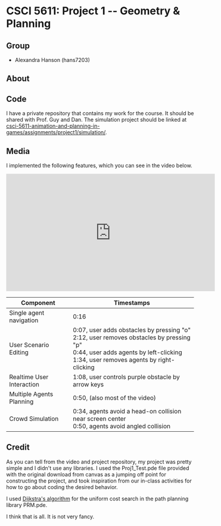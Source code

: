 # CSCI 5611: Project 1 -- Geometry & Planning

## Group

* Alexandra Hanson (hans7203)

## About

## Code

I have a private repository that contains my work for the course. It should be shared with Prof. Guy and Dan. The simulation project should be linked at [csci-5611-animation-and-planning-in-games/assignments/project1/simulation/](https://github.com/alexandra-hanson/csci-5611-animation-and-planning-in-games/tree/main/assignments/project1/simulation).

## Media

I implemented the following features, which you can see in the video below.

<p align="center">
<iframe width="560" height="315" src="https://www.youtube.com/embed/wYgd9Fd5ZJM" title="YouTube video player" frameborder="0" allow="accelerometer; autoplay; clipboard-write; encrypted-media; gyroscope; picture-in-picture" allowfullscreen></iframe>
</p>

| **Component**      | **Timestamps** |
| ----------- | ----------- |
| Single agent navigation   | 0:16 |
| User Scenario Editing     | 0:07, user adds obstacles by pressing "o" <br> 2:12, user removes obstacles by pressing "p" <br> 0:44, user adds agents by left-clicking <br> 1:34, user removes agents by right-clicking |
| Realtime User Interaction | 1:08, user controls purple obstacle by arrow keys |
| Multiple Agents Planning | 0:50, (also most of the video) |
| Crowd Simulation | 0:34, agents avoid a head-on collision near screen center <br> 0:50, agents avoid angled collision |

## Credit

As you can tell from the video and project repository, my project was pretty simple and I didn't use any libraries. I used the Proj1_Test.pde file provided with the original download from canvas as a jumping off point for constructing the project, and took inspiration from our in-class activities for how to go about coding the desired behavior.

I used [Dijkstra's algorithm](https://en.wikipedia.org/wiki/Dijkstra%27s_algorithm) for the uniform cost search in the path planning library PRM.pde.

I think that is all. It is not very fancy.